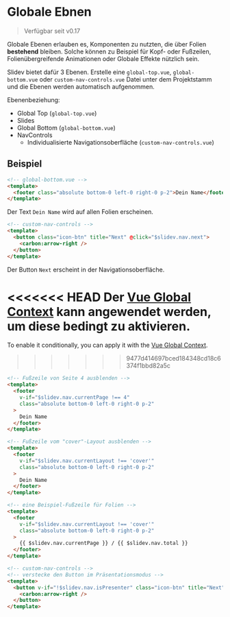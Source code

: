 # Globale Ebnen

> Verfügbar seit v0.17

Globale Ebenen erlauben es, Komponenten zu nutzten, die über Folien **bestehend** bleiben. Solche können zu Beispiel für Kopf- oder Fußzeilen, Folienübergreifende Animationen oder Globale Effekte nützlich sein. 


Slidev bietet dafür 3 Ebenen. Erstelle eine `global-top.vue`, `global-bottom.vue` oder `custom-nav-controls.vue` Datei unter dem Projektstamm und die Ebenen werden automatisch aufgenommen.


Ebenenbeziehung:

- Global Top (`global-top.vue`)
- Slides
- Global Bottom (`global-bottom.vue`)
- NavControls
  - Individualisierte Navigationsoberfläche (`custom-nav-controls.vue`)

## Beispiel

```html
<!-- global-bottom.vue -->
<template>
  <footer class="absolute bottom-0 left-0 right-0 p-2">Dein Name</footer>
</template>
```

Der Text `Dein Name` wird auf allen Folien erscheinen.

```html
<!-- custom-nav-controls -->
<template>
  <button class="icon-btn" title="Next" @click="$slidev.nav.next">
    <carbon:arrow-right />
  </button>
</template>
```

Der Button `Next` erscheint in der Navigationsoberfläche.

<<<<<<< HEAD
Der [Vue Global Context](/custom/vue-context) kann angewendet werden, um diese bedingt zu aktivieren.
=======
To enable it conditionally, you can apply it with the [Vue Global Context](/custom/vue-context).
>>>>>>> 9477d414697bced184348cd18c6374f1bbd82a5c

```html
<!-- Fußzeile von Seite 4 ausblenden -->
<template>
  <footer
    v-if="$slidev.nav.currentPage !== 4"
    class="absolute bottom-0 left-0 right-0 p-2"
  >
    Dein Name
  </footer>
</template>
```

```html
<!-- Fußzeile vom "cover"-Layout ausblenden -->
<template>
  <footer
    v-if="$slidev.nav.currentLayout !== 'cover'"
    class="absolute bottom-0 left-0 right-0 p-2"
  >
    Dein Name
  </footer>
</template>
```

```html
<!-- eine Beispiel-Fußzeile für Folien -->
<template>
  <footer
    v-if="$slidev.nav.currentLayout !== 'cover'"
    class="absolute bottom-0 left-0 right-0 p-2"
  >
    {{ $slidev.nav.currentPage }} / {{ $slidev.nav.total }}
  </footer>
</template>
```

```html
<!-- custom-nav-controls -->
<!-- verstecke den Button im Präsentationsmodus -->
<template>
  <button v-if="!$slidev.nav.isPresenter" class="icon-btn" title="Next" @click="$slidev.nav.next">
    <carbon:arrow-right />
  </button>
</template>
```
